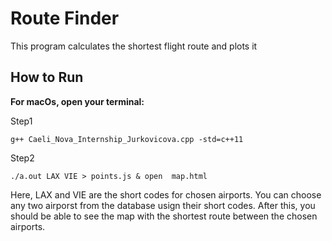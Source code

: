 # Route Finder
This program calculates the shortest flight route and plots it
## How to Run 
**For macOs, open your terminal:**

Step1
```
g++ Caeli_Nova_Internship_Jurkovicova.cpp -std=c++11
```
Step2
```
./a.out LAX VIE > points.js & open  map.html
```
Here, LAX and VIE are the short codes for chosen airports. You can choose any two airporst from the database usign their short codes.
After this, you should be able to see the map with the shortest route between the chosen airports. 

